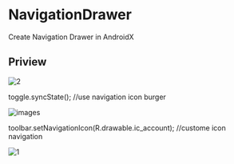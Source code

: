 # NavigationDrawer
Create Navigation Drawer in AndroidX

## Priview
![2](https://user-images.githubusercontent.com/43386555/64636125-46eb0380-d42b-11e9-9716-10dabdbaed1b.jpg)

toggle.syncState(); //use navigation icon burger

![images](https://user-images.githubusercontent.com/43386555/64635376-bd870180-d429-11e9-8194-ff238a86b757.jpg)

toolbar.setNavigationIcon(R.drawable.ic_account); //custome icon navigation

![1](https://user-images.githubusercontent.com/43386555/64636025-14410b00-d42b-11e9-91d8-0841b8da7165.png)

